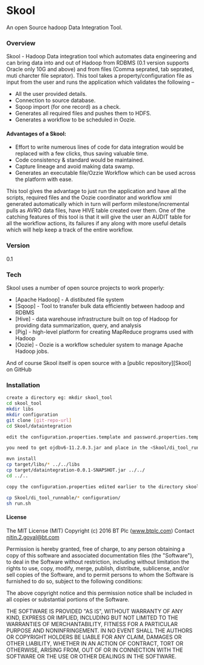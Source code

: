 # Skool
An open Source hadoop Data Integration Tool.

### Overview
Skool - Hadoop Data integration tool which automates data engineering and can bring data into and out of Hadoop from RDBMS (0.1 version supports Oracle only 10G and above) and from files (Comma seprated, tab seprated, muti charcter file seprator).
This tool takes a property/configuration file as input from the user and runs the application which validates the following –
-	All the user provided details.
-	Connection to source database.
-	Sqoop import (for one record) as a check.
-	Generates all required files and pushes them to HDFS.
-	Generates a workflow to be scheduled in Oozie.


#### Advantages of a  Skool:
- Effort to write numerous lines of code for data integration would be replaced with a few clicks, thus saving valuable time.
- Code consistency  & standard would be maintained.
- Capture lineage and avoid making data swamp.
- Generates an executable file/Ozzie Workflow which can be used across the platform with ease.

This tool gives the advantage to just run the application and have all the scripts, required files and the Oozie coordinator and workflow xml generated automatically which in turn will perform milestone/incremental pulls as AVRO data files, have HIVE table created over them.
One of the catching features of this tool is that it will give the user an AUDIT table for all the workflow actions, its failures if any along with more useful details which will help keep a track of the entire workflow.

### Version
0.1

### Tech

Skool uses a number of open source projects to work properly:

* [Apache Hadoop] - A distibuted file system
* [Sqoop] - Tool to transfer bulk data efficiently between hadoop and RDBMS
* [Hive] - data warehouse infrastructure built on top of Hadoop for providing data summarization, query, and analysis
* [Pig] - high-level platform for creating MapReduce programs used with Hadoop
* [Oozie] - Oozie is a workflow scheduler system to manage Apache Hadoop jobs.

And of course Skool itself is open source with a [public repository][Skool]
 on GitHub
 
### Installation
 ```sh
 create a directory eg: mkdir skool_tool
 cd skool_tool
 mkdir libs
 mkdir configuration
 git clone [git-repo-url]
 cd Skool/dataintegration

edit the configuration.properties.template and password.properties.template and rename it to configuration.properties and password.properties

you need to get ojdbv6-11.2.0.3.jar and place in the <Skool/di_tool_runnable/> directory

mvn install
cp target/libs/* ../../libs
cp target/dataintegration-0.0.1-SNAPSHOT.jar ../../
cd ../..

copy the configuration.properties edited earlier to the directory skool_tool/configuration/

cp Skool/di_tool_runnable/* configuration/
sh run.sh 
```
#### License
The MIT License (MIT)
Copyright (c) 2016 BT Plc (www.btplc.com) Contact nitin.2.goyal@bt.com

Permission is hereby granted, free of charge, to any person obtaining a copy of this software and associated documentation files (the "Software"), to deal in the Software without restriction, including without limitation the rights to use, copy, modify, merge, publish, distribute, sublicense, and/or sell copies of the Software, and to permit persons to whom the Software is furnished to do so, subject to the following conditions:

The above copyright notice and this permission notice shall be included in all copies or substantial portions of the Software.

THE SOFTWARE IS PROVIDED "AS IS", WITHOUT WARRANTY OF ANY KIND, EXPRESS OR IMPLIED, INCLUDING BUT NOT LIMITED TO THE WARRANTIES OF MERCHANTABILITY, FITNESS FOR A PARTICULAR PURPOSE AND NONINFRINGEMENT. IN NO EVENT SHALL THE AUTHORS OR COPYRIGHT HOLDERS BE LIABLE FOR ANY CLAIM, DAMAGES OR OTHER LIABILITY, WHETHER IN AN ACTION OF CONTRACT, TORT OR OTHERWISE, ARISING FROM, OUT OF OR IN CONNECTION WITH THE SOFTWARE OR THE USE OR OTHER DEALINGS IN THE SOFTWARE.




 
